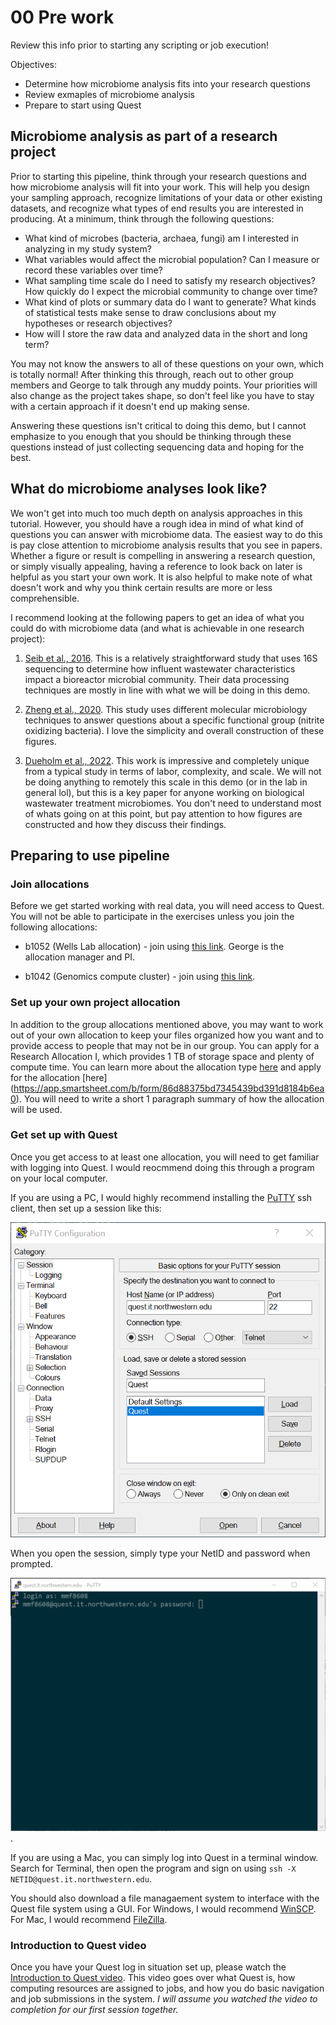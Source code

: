 # 00 Pre work
Review this info prior to starting any scripting or job execution!  

Objectives:
- Determine how microbiome analysis fits into your research questions
- Review exmaples of microbiome analysis
- Prepare to start using Quest

## Microbiome analysis as part of a research project
Prior to starting this pipeline, think through your research questions and how microbiome analysis will fit into your work. This will help you design your sampling approach, recognize limitations of your data or other existing datasets, and recognize what types of end results you are interested in producing. At a minimum, think through the following questions:  

- What kind of microbes (bacteria, archaea, fungi) am I interested in analyzing in my study system? 
- What variables would affect the microbial population? Can I measure or record these variables over time?
- What sampling time scale do I need to satisfy my research objectives? How quickly do I expect the microbial community to change over time?
- What kind of plots or summary data do I want to generate? What kinds of statistical tests make sense to draw conclusions about my hypotheses or research objectives?
- How will I store the raw data and analyzed data in the short and long term? 

You may not know the answers to all of these questions on your own, which is totally normal! After thinking this through, reach out to other group members and George to talk through any muddy points. Your priorities will also change as the project takes shape, so don't feel like you have to stay with a certain approach if it doesn't end up making sense.  

Answering these questions isn't critical to doing this demo, but I cannot emphasize to you enough that you should be thinking through these questions instead of just collecting sequencing data and hoping for the best. 


## What do microbiome analyses look like?
We won't get into much too much depth on analysis approaches in this tutorial. However, you should have a rough idea in mind of what kind of questions you can answer with microbiome data. The easiest way to do this is pay close attention to microbiome analysis results that you see in papers. Whether a figure or result is compelling in answering a research question, or simply visually appealing, having a reference to look back on later is helpful as you start your own work. It is also helpful to make note of what doesn't work and why you think certain results are more or less comprehensible.

I recommend looking at the following papers to get an idea of what you could do with microbiome data (and what is achievable in one research project):  

1. [Seib et al., 2016](https://doi.org/10.1016/j.biortech.2016.05.098). This is a relatively straightforward study that uses 16S sequencing to determine how influent wastewater characteristics impact a bioreactor microbial community. Their data processing techniques are mostly in line with what we will be doing in this demo. 

2. [Zheng et al., 2020](https://pubs.acs.org/doi/10.1021/acs.est.0c04192). This study uses different molecular microbiology techniques to answer questions about a specific functional group (nitrite oxidizing bacteria). I love the simplicity and overall construction of these figures. 

3. [Dueholm et al., 2022](https://www.nature.com/articles/s41467-022-29438-7). This work is impressive and completely unique from a typical study in terms of labor, complexity, and scale. We will not be doing anything to remotely this scale in this demo (or in the lab in general lol), but this is a key paper for anyone working on biological wastewater treatment microbiomes. You don't need to understand most of whats going on at this point, but pay attention to how figures are constructed and how they discuss their findings. 

## Preparing to use pipeline
### Join allocations
Before we get started working with real data, you will need access to Quest. You will not be able to participate in the exercises unless you join the following allocations:

- b1052 (Wells Lab allocation) - join using [this link](https://app.smartsheet.com/b/form/797775d810274db5889b5199c4260328). George is the allocation manager and PI. 

- b1042 (Genomics compute cluster) - join using [this link](https://app.smartsheet.com/b/form/f6e96bd561114be8a33dc778bc00b919). 

### Set up your own project allocation
In addition to the group allocations mentioned above, you may want to work out of your own allocation to keep your files organized how you want and to provide access to people that may not be in our group. You can apply for a Research Allocation I, which provides 1 TB of storage space and plenty of compute time. You can learn more about the allocation type [here](https://www.it.northwestern.edu/departments/it-services-support/research/computing/quest/general-access-allocation-types.html) and apply for the allocation [here]
(https://app.smartsheet.com/b/form/86d88375bd7345439bd391d8184b6ea0). You will need to write a short 1 paragraph summary of how the allocation will be used. 


### Get set up with Quest
Once you get access to at least one allocation, you will need to get familiar with logging into Quest. I would reocmmend doing this through a program on your local computer.

If you are using a PC, I would highly recommend installing the [PuTTY](https://www.putty.org/) ssh client, then set up a session like this: 

![puttysetup](/docs/images/putty.png)

When you open the session, simply type your NetID and password when prompted. 

![puttylogin](/docs/images/puttylogin.png). 

If you are using a Mac, you can simply log into Quest in a terminal window. Search for Terminal, then open the program and sign on using `ssh -X NETID@quest.it.northwestern.edu`.  

You should also download a file managaement system to interface with the Quest file system using a GUI. For Windows, I would recommend [WinSCP](https://winscp.net/eng/index.php). For Mac, I would recommend [FileZilla](https://filezilla-project.org).


### Introduction to Quest video
Once you have your Quest log in situation set up, please watch the [Introduction to Quest video](https://www.youtube.com/watch?v=rIFbHt_2g4s). This video goes over what Quest is, how computing resources are assigned to jobs, and how you do basic navigation and job submissions in the system. *I will assume you watched the video to completion for our first session together.* 




